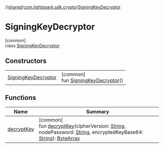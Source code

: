 //[shared](../../../index.md)/[com.lightspark.sdk.crypto](../index.md)/[SigningKeyDecryptor](index.md)

# SigningKeyDecryptor

[common]\
class [SigningKeyDecryptor](index.md)

## Constructors

| | |
|---|---|
| [SigningKeyDecryptor](-signing-key-decryptor.md) | [common]<br>fun [SigningKeyDecryptor](-signing-key-decryptor.md)() |

## Functions

| Name | Summary |
|---|---|
| [decryptKey](decrypt-key.md) | [common]<br>fun [decryptKey](decrypt-key.md)(cipherVersion: [String](https://kotlinlang.org/api/latest/jvm/stdlib/kotlin/-string/index.html), nodePassword: [String](https://kotlinlang.org/api/latest/jvm/stdlib/kotlin/-string/index.html), encryptedKeyBase64: [String](https://kotlinlang.org/api/latest/jvm/stdlib/kotlin/-string/index.html)): [ByteArray](https://kotlinlang.org/api/latest/jvm/stdlib/kotlin/-byte-array/index.html) |
